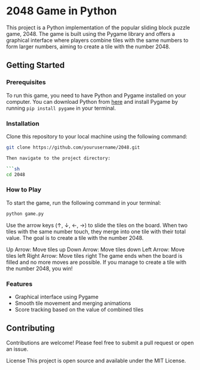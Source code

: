 # 2048 Game in Python

This project is a Python implementation of the popular sliding block puzzle game, 2048. The game is built using the Pygame library and offers a graphical interface where players combine tiles with the same numbers to form larger numbers, aiming to create a tile with the number 2048.

## Getting Started

### Prerequisites

To run this game, you need to have Python and Pygame installed on your computer. You can download Python from [here](https://www.python.org/downloads/) and install Pygame by running `pip install pygame` in your terminal.

### Installation

Clone this repository to your local machine using the following command:

```sh
git clone https://github.com/yourusername/2048.git

Then navigate to the project directory:

```sh
cd 2048
```

### How to Play

To start the game, run the following command in your terminal:

```sh
python game.py
```

Use the arrow keys (↑, ↓, ←, →) to slide the tiles on the board. When two tiles with the same number touch, they merge into one tile with their total value. The goal is to create a tile with the number 2048.

Up Arrow: Move tiles up
Down Arrow: Move tiles down
Left Arrow: Move tiles left
Right Arrow: Move tiles right
The game ends when the board is filled and no more moves are possible. If you manage to create a tile with the number 2048, you win!

### Features

- Graphical interface using Pygame
- Smooth tile movement and merging animations
- Score tracking based on the value of combined tiles

## Contributing

Contributions are welcome! Please feel free to submit a pull request or open an issue.

License
This project is open source and available under the MIT License.

```

